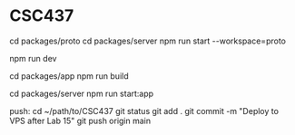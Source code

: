 # CSC437
cd packages/proto
cd packages/server
npm run start --workspace=proto

npm run dev

cd packages/app
npm run build

cd packages/server
npm run start:app


push:
cd ~/path/to/CSC437 
git status
git add .
git commit -m "Deploy to VPS after Lab 15"
git push origin main
